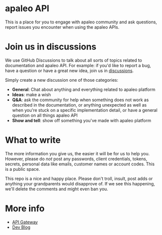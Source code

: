 # apaleo API
This is a place for you to engage with apaleo community and ask questions, report issues you encounter when using the apaleo APIs.

# Join us in discussions
We use GitHub Discussions to talk about all sorts of topics related to documentation and apaleo API. For example: if you'd like to report a bug, have a question or have a great new idea, join us in [discussions](https://github.com/apaleo/api/discussions).

Simply create a new discussion one of those categories:
- **General**: Chat about anything and everything related to apaleo platform
- **Ideas**: make a wish
- **Q&A**: ask the community for help when something does not work as described in the documentation, or anything unexpected as well as when you're stuck on a specific implementation detail, or have a general question on all things apaleo API
- **Show and tell**: show off something you've made with apaleo platform

# What to write
The more information you give us, the easier it will be for us to help you. However, please do *not* post any passwords, client credentials, tokens, secrets, personal data like emails, customer names or account codes. This is a public space.

This repo is a nice and happy place. Please don't troll, insult, post adds or anything your grandparents would disapprove of. If we see this happening, we'll delete the comments and might even ban you.

# More info
- [API Gateway](https://api.apaleo.com)
- [Dev Blog](https://apaleo.dev)

